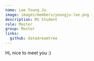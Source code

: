```yaml
---
name: Lee Young Ju
image: images/members/youngju-lee.png
description: MS Student
role: Master
group: Master
links:
  github: datadreamtree
---
```


Hi, nice to meet you :)